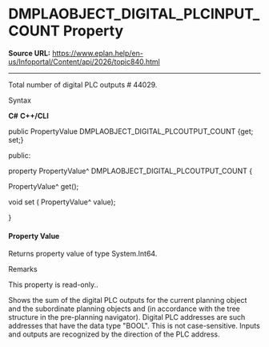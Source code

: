 # DMPLAOBJECT_DIGITAL_PLCINPUT_COUNT Property

**Source URL:** https://www.eplan.help/en-us/Infoportal/Content/api/2026/topic840.html

---

Total number of digital PLC outputs # 44029.

Syntax

**C#**
**C++/CLI**


public PropertyValue DMPLAOBJECT_DIGITAL_PLCOUTPUT_COUNT {get; set;}

public:

property PropertyValue^ DMPLAOBJECT_DIGITAL_PLCOUTPUT_COUNT {

   PropertyValue^ get();

   void set (    PropertyValue^ value);

}


#### Property Value

Returns property value of type System.Int64.

Remarks

This property is read-only..

Shows the sum of the digital PLC outputs for the current planning object and the subordinate planning objects and (in accordance with the tree structure in the pre-planning navigator). Digital PLC addresses are such addresses that have the data type "BOOL". This is not case-sensitive. Inputs and outputs are recognized by the direction of the PLC address.
